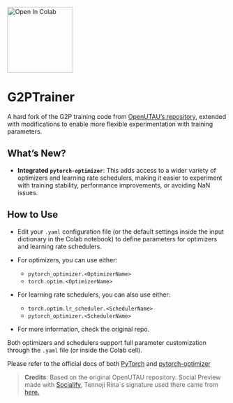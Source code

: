 <a href="https://colab.research.google.com/github/usamireko/G2PTrainer/blob/main/G2PTrainer_Notebook.ipynb"> <img src="https://colab.research.google.com/assets/colab-badge.svg" alt="Open In Colab" style="width: 150px;"/> </a>
# G2PTrainer
A hard fork of the G2P training code from [OpenUTAU’s repository](https://github.com/stakira/OpenUtau/tree/master/py), extended with modifications to enable more flexible experimentation with training parameters.  

## What’s New?  
- **Integrated `pytorch-optimizer`**: This adds access to a wider variety of optimizers and learning rate schedulers, making it easier to experiment with training stability, performance improvements, or avoiding NaN issues.  

## How to Use  
- Edit your `.yaml` configuration file (or the default settings inside the input dictionary in the Colab notebook) to define parameters for optimizers and learning rate schedulers.  
- For optimizers, you can use either:  
  - `pytorch_optimizer.<OptimizerName>`  
  - `torch.optim.<OptimizerName>`  
- For learning rate schedulers, you can also use either:  
  - `torch.optim.lr_scheduler.<SchedulerName>`  
  - `pytorch_optimizer.<SchedulerName>`
 
- For more information, check the original repo.

Both optimizers and schedulers support full parameter customization through the `.yaml` file (or inside the Colab cell).

Please refer to the official docs of both [PyTorch](https://docs.pytorch.org/docs/stable/optim.html) and [pytorch-optimizer](https://pytorch-optimizers.readthedocs.io/en/latest/)

> **Credits**: Based on the original OpenUTAU repository. Social Preview made with [Socialify](https://socialify.git.ci), Tennoji Rina´s signature used there came from [here.](https://love-live.fandom.com/wiki/Rina_Tennoji?file=Rina_Signature.png)

